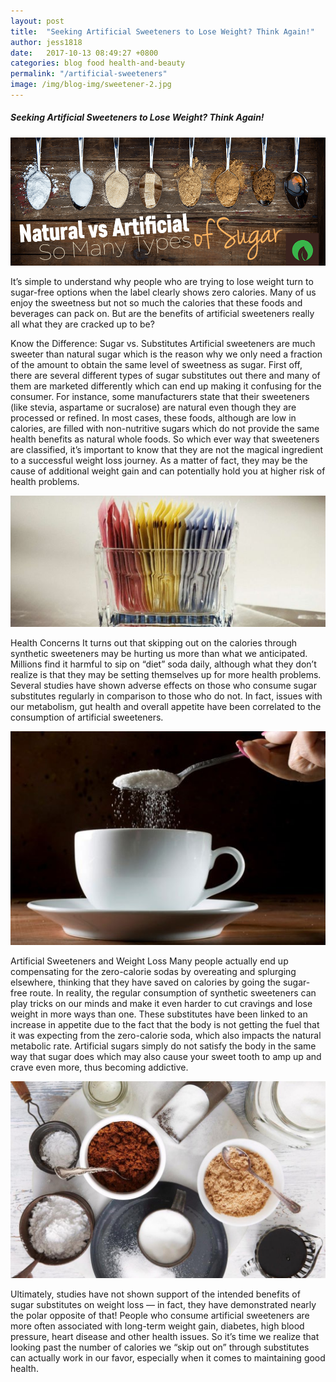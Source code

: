 ```yaml
---
layout: post
title:  "Seeking Artificial Sweeteners to Lose Weight? Think Again!"
author: jess1818
date:   2017-10-13 08:49:27 +0800
categories: blog food health-and-beauty
permalink: "/artificial-sweeteners"
image: /img/blog-img/sweetener-2.jpg
---
```




##### Seeking Artificial Sweeteners to Lose Weight? Think Again!

![image](/img/blog-img/sweetener-1.png)

It’s simple to understand why people who are trying to lose weight turn to sugar-free options when the label clearly shows zero calories. Many of us enjoy the sweetness but not so much the calories that these foods and beverages can pack on. But are the benefits of artificial sweeteners really all what they are cracked up to be?

Know the Difference: Sugar vs. Substitutes
Artificial sweeteners are much sweeter than natural sugar which is the reason why we only need a fraction of the amount to obtain the same level of sweetness as sugar. First off, there are several different types of sugar substitutes out there and many of them are marketed differently which can end up making it confusing for the consumer. For instance, some manufacturers state that their sweeteners (like stevia, aspartame or sucralose) are natural even though they are processed or refined. In most cases, these foods, although are low in calories, are filled with non-nutritive sugars which do not provide the same health benefits as natural whole foods. So which ever way that sweeteners are classified, it’s important to know that they are not the magical ingredient to a successful weight loss journey. As a matter of fact, they may be the cause of additional weight gain and can potentially hold you at higher risk of health problems.

![image](/img/blog-img/sweetener-2.jpg)

Health Concerns
It turns out that skipping out on the calories through synthetic sweeteners may be hurting us more than what we anticipated. Millions find it harmful to sip on “diet” soda daily, although what they don’t realize is that they may be setting themselves up for more health problems. Several studies have shown adverse effects on those who consume sugar substitutes regularly in comparison to those who do not. In fact, issues with our metabolism, gut health and overall appetite have been correlated to the consumption of artificial sweeteners.

![image](/img/blog-img/sweetener-3.jpg)

Artificial Sweeteners and Weight Loss
Many people actually end up compensating for the zero-calorie sodas by overeating and splurging elsewhere, thinking that they have saved on calories by going the sugar-free route. In reality, the regular consumption of synthetic sweeteners can play tricks on our minds and make it even harder to cut cravings and lose weight in more ways than one. These substitutes have been linked to an increase in appetite due to the fact that the body is not getting the fuel that it was expecting from the zero-calorie soda, which also impacts the natural metabolic rate. Artificial sugars simply do not satisfy the body in the same way that sugar does which may also cause your sweet tooth to amp up and crave even more, thus becoming addictive.

![image](/img/blog-img/sweetener-4.jpg)

Ultimately, studies have not shown support of the intended benefits of sugar substitutes on weight loss — in fact, they have demonstrated nearly the polar opposite of that! People who consume artificial sweeteners are more often associated with long-term weight gain, diabetes, high blood pressure, heart disease and other health issues. So it’s time we realize that looking past the number of calories we “skip out on” through substitutes can actually work in our favor, especially when it comes to maintaining good health.
